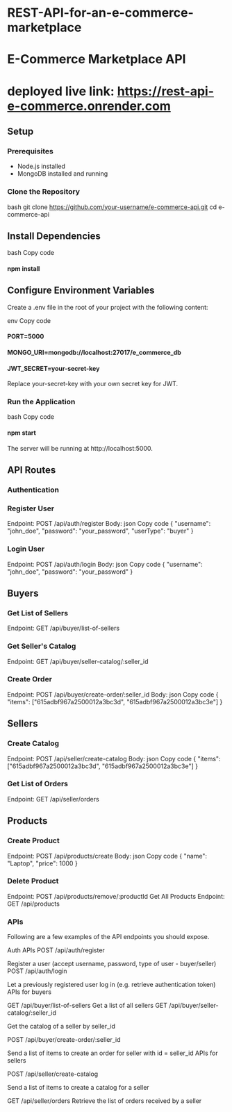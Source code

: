 # REST-API-for-an-e-commerce-marketplace
# E-Commerce Marketplace API

# deployed live link: https://rest-api-e-commerce.onrender.com

## Setup

### Prerequisites
- Node.js installed
- MongoDB installed and running

### Clone the Repository
bash
git clone https://github.com/your-username/e-commerce-api.git
cd e-commerce-api

## Install Dependencies
bash
Copy code

#### npm install
## Configure Environment Variables
Create a .env file in the root of your project with the following content:

env
Copy code
#### PORT=5000
#### MONGO_URI=mongodb://localhost:27017/e_commerce_db
#### JWT_SECRET=your-secret-key
Replace your-secret-key with your own secret key for JWT.

### Run the Application
bash
Copy code
#### npm start
The server will be running at http://localhost:5000.

## API Routes
### Authentication
 ### Register User
Endpoint: POST /api/auth/register
Body:
json
Copy code
{
  "username": "john_doe",
  "password": "your_password",
  "userType": "buyer"
  }
 ### Login User
Endpoint: POST /api/auth/login
Body:
json
Copy code
{
  "username": "john_doe",
  "password": "your_password"
}
 ## Buyers
### Get List of Sellers
Endpoint: GET /api/buyer/list-of-sellers

### Get Seller's Catalog
Endpoint: GET /api/buyer/seller-catalog/:seller_id

### Create Order
Endpoint: POST /api/buyer/create-order/:seller_id
Body:
json
Copy code
{
  "items": ["615adbf967a2500012a3bc3d", "615adbf967a2500012a3bc3e"]
}
## Sellers

### Create Catalog
Endpoint: POST /api/seller/create-catalog
Body:
json
Copy code
{
  "items": ["615adbf967a2500012a3bc3d", "615adbf967a2500012a3bc3e"]
}

### Get List of Orders

Endpoint: GET /api/seller/orders

## Products
### Create Product
Endpoint: POST /api/products/create
Body:
json
Copy code
{
  "name": "Laptop",
  "price": 1000
}
### Delete Product
Endpoint: POST /api/products/remove/:productId
Get All Products
Endpoint: GET /api/products




### APIs
Following are a few examples of the API endpoints you should expose.

Auth APIs
POST /api/auth/register

Register a user (accept username, password, type of user - buyer/seller)
POST /api/auth/login

Let a previously registered user log in (e.g. retrieve authentication token)
APIs for buyers

GET /api/buyer/list-of-sellers
Get a list of all sellers
GET /api/buyer/seller-catalog/:seller_id

Get the catalog of a seller by seller_id

POST /api/buyer/create-order/:seller_id

Send a list of items to create an order for seller with id = seller_id
APIs for sellers

POST /api/seller/create-catalog

Send a list of items to create a catalog for a seller

GET /api/seller/orders
Retrieve the list of orders received by a seller
